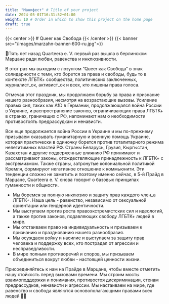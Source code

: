```yaml
---
title: "Манифест" # Title of your project
date: 2024-05-01T16:31:52+01:00
weight: 10 # Order in which to show this project on the home page
draft: true
---
```


{{< center >}} # Queer как Свобода {{< /center >}}
{{< banner src="/images/marzahn-banner-600-ru.jpg">}}

🌈Пять лет назад Quarteera e. V. первый раз вышла в берлинском Марцане ради любви, равенства и инклюзивности.

В этот раз мы выходим с лозунгом “Queer как Свобода” в знак солидарности с теми,  кто борется за права и свободы, будь то в контексте ЛГБТК+ сообщества, политических заключенных, журналист_ок, активист_ок и всех, кто лишены права голоса.

Отмечая этот праздник, мы продолжаем борьбу за права и признание нашего разнообразия, несмотря на возрастающие вызовы. Усиление правых сил, таких как AfD в Германии, продолжающаяся война России в Украине, и распространение законов, ограничивающих права ЛГБТК+ в странах, граничащих с РФ, напоминают нам о необходимости противостоять предрассудкам и ненависти.

Все еще продолжается война России в Украине и мы по-прежнему призываем оказывать гуманитарную и военную помощь Украине, которая практически в одиночку борется против тоталитарного режима нелегитимных властей РФ. Страны Беларусь, Грузия, Кыргыстан, Казахстан и другие подверженные влиянию РФ принимают и рассматривают законы, отождествляющие принадлежность к ЛГБТК+ с экстремизмом.
Также страны, затронутые колониальной политикой Кремля, формируют негативное отношение к коммьюнити. Эти тенденции сложно не заметить и поэтому именно сейчас, в 5-й Прайд в Марцане, Quarteera e. V. снова говорит о базовых принципах гуманности и общности.

- Мы боремся за полную инклюзию и защиту прав каждого член_а ЛГБТК+. Наша цель - равенство, независимо от сексуальной ориентации или гендерной идентичности.
- Мы выступаем против роста правоэкстремистских сил и идеологий, а также против законов, подавляющих свободу ЛГБТК+ людей в мире.
- Мы отстаиваем право на индивидуальность и призываем к признанию и празднованию нашего разнообразия.
- Мы осуждаем войну и насилие и выступаем за защиту прав человека и поддержку всех, кто пострадал от агрессии и несправедливости.
- В мире полным противоречий и споров, мы призываем объединиться вокруг любви - настоящей ценности жизни.

Присоединяйтесь к нам на Прайде в Марцане, чтобы вместе отметить нашу стойкость перед вызовами времени. Мы строим мосты взаимоподдержки и понимания, противостоя дискриминации, стенам предрассудков, ненависти и агрессии. Мы настаиваем на мире, где равенство и свобода являются основополагающими правами всех людей 🏳️‍🌈
